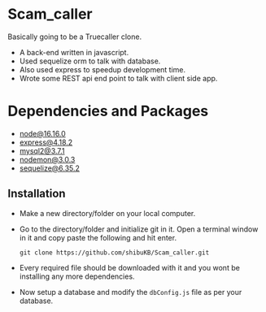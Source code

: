 # Scam_caller

Basically going to be a Truecaller clone.



 - A back-end written in javascript. 
 - Used sequelize orm to talk with database.
 - Also used express to speedup development time.
 - Wrote some REST api end point to talk with client side app.
 


# Dependencies and Packages

 - node@16.16.0
 - express@4.18.2
 - mysql2@3.7.1
 - nodemon@3.0.3
 - sequelize@6.35.2




## Installation

 - Make a new directory/folder on your local computer.
 - Go to the directory/folder and initialize git in it. Open a terminal window in it and copy paste the following and hit enter. 

    `git clone https://github.com/shibuKB/Scam_caller.git`

 

 - Every required file should be downloaded with it and you wont be installing any more dependencies.
 - Now setup a database and modify the `dbConfig.js` file as per your database.
 



